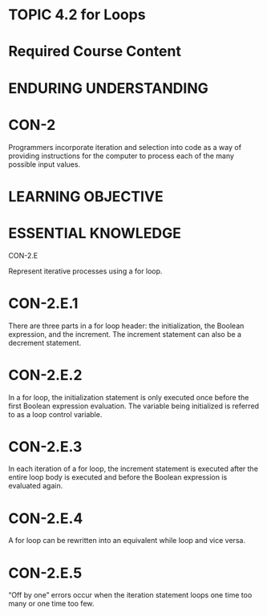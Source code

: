 # TOPIC 4.2 for Loops  

# Required Course Content  

# ENDURING UNDERSTANDING  

# CON-2  

Programmers incorporate iteration and selection into code as a way of providing instructions for the computer to process each of the many possible input values.  

# LEARNING OBJECTIVE  

# ESSENTIAL KNOWLEDGE  

CON-2.E  

Represent iterative processes using a for loop.  

# CON-2.E.1  

There are three parts in a for loop header: the initialization, the Boolean expression, and the increment. The increment statement can also be a decrement statement.  

# CON-2.E.2  

In a for loop, the initialization statement is only executed once before the first Boolean expression evaluation. The variable being initialized is referred to as a loop control variable.  

# CON-2.E.3  

In each iteration of a for loop, the increment statement is executed after the entire loop body is executed and before the Boolean expression is evaluated again.  

# CON-2.E.4  

A for loop can be rewritten into an equivalent while loop and vice versa.  

# CON-2.E.5  

“Off by one” errors occur when the iteration statement loops one time too many or one time too few.